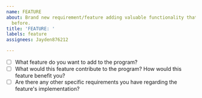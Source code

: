 ```yaml
---
name: FEATURE
about: Brand new requirement/feature adding valuable functionality that was not there
  before.
title: 'FEATURE: '
labels: feature
assignees: Jayden876212

---
```


- [ ] What feature do you want to add to the program?
- [ ] What would this feature contribute to the program? How would this feature benefit you?
- [ ] Are there any other specific requirements you have regarding the feature's implementation?
